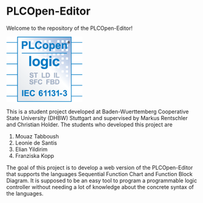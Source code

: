 # PLCOpen-Editor

Welcome to the repository of the PLCOpen-Editor!


<img src="PROJECT\Logo.png" width=200>

This is a student project developed at Baden-Wuerttemberg Cooperative State University (DHBW) Stuttgart and supervised by Markus Rentschler and Christian Holder.
The students who developed this project are

1. Mouaz Tabboush
2. Leonie de Santis
3. Elian Yildirim
4. Franziska Kopp

The goal of this project is to develop a web version of the PLCOpen-Editor that supports the languages Sequential Function Chart and Function Block Diagram. It is supposed to be an easy tool to program a programmable logic controller without needing a lot of knowledge about the concrete syntax of the languages. 
